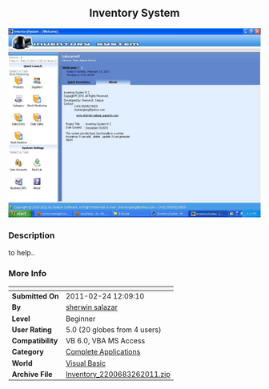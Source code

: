 ﻿<div align="center">

## Inventory System

<img src="PIC2011326545396494.JPG">
</div>

### Description

to help..
 
### More Info
 


<span>             |<span>
---                |---
**Submitted On**   |2011-02-24 12:09:10
**By**             |[sherwin salazar](https://github.com/Planet-Source-Code/PSCIndex/blob/master/ByAuthor/sherwin-salazar.md)
**Level**          |Beginner
**User Rating**    |5.0 (20 globes from 4 users)
**Compatibility**  |VB 6\.0, VBA MS Access
**Category**       |[Complete Applications](https://github.com/Planet-Source-Code/PSCIndex/blob/master/ByCategory/complete-applications__1-27.md)
**World**          |[Visual Basic](https://github.com/Planet-Source-Code/PSCIndex/blob/master/ByWorld/visual-basic.md)
**Archive File**   |[Inventory\_2200683262011\.zip](https://github.com/Planet-Source-Code/sherwin-salazar-inventory-system__1-73832/archive/master.zip)








